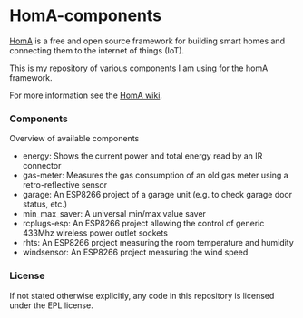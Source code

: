 # HomA-components
[HomA](https://github.com/binarybucks/homA) is a free and open source framework for building smart homes and connecting them to the internet of things (IoT). 

This is my repository of various components I am using for the homA framework.

For more information see the [HomA wiki](https://github.com/binarybucks/homA/wiki).

### Components
Overview of available components
- energy: Shows the current power and total energy read by an IR connector
- gas-meter: Measures the gas consumption of an old gas meter using a retro-reflective sensor
- garage: An ESP8266 project of a garage unit (e.g. to check garage door status, etc.)
- min_max_saver: A universal min/max value saver
- rcplugs-esp: An ESP8266 project allowing the control of generic 433Mhz wireless power outlet sockets
- rhts: An ESP8266 project measuring the room temperature and humidity
- windsensor: An ESP8266 project measuring the wind speed

### License
If not stated otherwise explicitly, any code in this repository is licensed under the EPL license.
